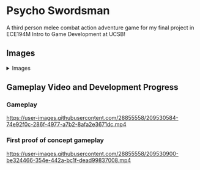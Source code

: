 # Psycho Swordsman
A third person melee combat action adventure game for my final project in ECE194M Intro to Game Development at UCSB!
## Images
<details>
  <summary>Images</summary>
  
  ![1](https://user-images.githubusercontent.com/28855558/209530523-90baf652-ad92-4772-8d24-607817021e68.jpg)
  ![2](https://user-images.githubusercontent.com/28855558/209530526-0dfdffa8-ced7-4643-8044-f7ba9341a21d.jpg)
  ![3](https://user-images.githubusercontent.com/28855558/209530529-f55d3510-7fda-4015-88e4-9314eb616a60.jpg)
  ![4](https://user-images.githubusercontent.com/28855558/209530533-1a93c5a8-6353-4407-8f96-8d6f1639d451.jpg)
  ![5](https://user-images.githubusercontent.com/28855558/209530536-e16dac1e-58ad-4910-8110-4c48b7a7d9b5.jpg)

</details>

## Gameplay Video and Development Progress
### Gameplay
https://user-images.githubusercontent.com/28855558/209530584-74e92f0c-286f-4977-a7b2-8afa2e3671dc.mp4
### First proof of concept gameplay
https://user-images.githubusercontent.com/28855558/209530900-be324466-354e-442a-bc1f-dead99837008.mp4

